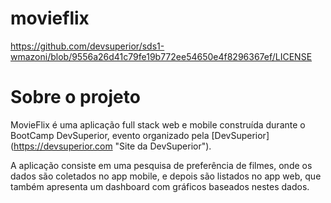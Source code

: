 # movieflix

https://github.com/devsuperior/sds1-wmazoni/blob/9556a26d41c79fe19b772ee54650e4f8296367ef/LICENSE

# Sobre o projeto

MovieFlix é uma aplicação full stack web e mobile construída durante o BootCamp DevSuperior, evento organizado pela [DevSuperior]
(https://devsuperior.com "Site da DevSuperior").

A aplicação consiste em uma pesquisa de preferência de filmes, onde os dados são coletados no app mobile, e depois são listados no app web, que também apresenta um 
dashboard com gráficos baseados nestes dados.
